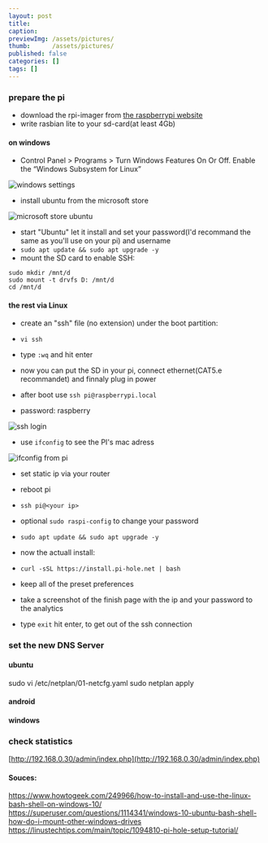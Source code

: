 ```yaml
---
layout: post
title: 
caption: 
previewImg: /assets/pictures/
thumb:		/assets/pictures/
published: false
categories: []
tags: []
---
```


### prepare the pi
- download the rpi-imager from [the raspberrypi website](https://www.raspberrypi.org/downloads/)
- write rasbian lite to your sd-card(at least 4Gb)

#### on windows
- Control Panel > Programs > Turn Windows Features On Or Off. Enable the “Windows Subsystem for Linux” 

![windows settings]() 

- install ubuntu from the microsoft store

![microsoft store ubuntu]()
- start "Ubuntu" let it install and set your password(I'd recommand the same as you'll use on your pi) and username
- `sudo apt update && sudo apt upgrade -y`
- mount the SD card to enable SSH:
```
sudo mkdir /mnt/d
sudo mount -t drvfs D: /mnt/d
cd /mnt/d
```

#### the rest via Linux

- create an "ssh" file (no extension) under the boot partition:
- `vi ssh`
- type `:wq` and hit enter

- now you can put the SD in your pi, connect ethernet(CAT5.e recommandet) and finnaly plug in power
- after boot use `ssh pi@raspberrypi.local`
- password: raspberry

![ssh login]()

- use `ifconfig` to see the PI's mac adress

![ifconfig from pi]()

- set static ip via your router
- reboot pi


- `ssh pi@<your ip>`
- optional `sudo raspi-config` to change your password
- `sudo apt update && sudo apt upgrade -y`
- now the actuall install:
- `curl -sSL https://install.pi-hole.net | bash`
- keep all of the preset preferences 
- take a screenshot of the finish page with the ip and your password to the analytics
- type `exit` hit enter, to get out of the ssh connection

### set the new DNS Server
#### ubuntu
sudo vi /etc/netplan/01-netcfg.yaml
sudo netplan apply

#### android

#### windows

### check statistics
[http://192.168.0.30/admin/index.php](http://192.168.0.30/admin/index.php)






#### Souces:
https://www.howtogeek.com/249966/how-to-install-and-use-the-linux-bash-shell-on-windows-10/
https://superuser.com/questions/1114341/windows-10-ubuntu-bash-shell-how-do-i-mount-other-windows-drives
https://linustechtips.com/main/topic/1094810-pi-hole-setup-tutorial/
